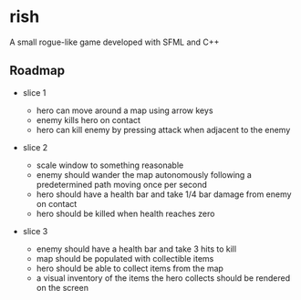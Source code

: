 # rish

A small rogue-like game developed with SFML and C++

## Roadmap

- slice 1

  - hero can move around a map using arrow keys
  - enemy kills hero on contact
  - hero can kill enemy by pressing attack when adjacent to the enemy

- slice 2

  - scale window to something reasonable
  - enemy should wander the map autonomously following a predetermined path moving once per second
  - hero should have a health bar and take 1/4 bar damage from enemy on contact
  - hero should be killed when health reaches zero

- slice 3
  - enemy should have a health bar and take 3 hits to kill
  - map should be populated with collectible items
  - hero should be able to collect items from the map
  - a visual inventory of the items the hero collects should be rendered on the screen
